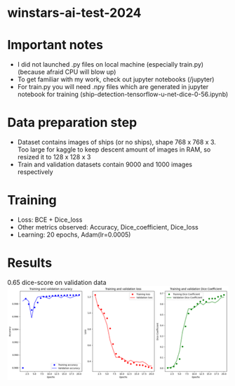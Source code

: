 # winstars-ai-test-2024

# Important notes
- I did not launched .py files on local machine (especially train.py) (because afraid CPU will blow up)
- To get familiar with my work, check out  jupyter notebooks (/jupyter)
- For train.py you will need .npy files which are generated in jupyter notebook for training (ship-detection-tensorflow-u-net-dice-0-56.ipynb)

# Data preparation step
- Dataset contains images of ships (or no ships), shape 768 x 768 x 3. 
Too large for kaggle to keep descent amount of images in RAM, so resized it to 128 x 128 x 3
- Train and validation datasets contain 9000 and 1000 images respectively

# Training
- Loss: BCE + Dice_loss
- Other metrics observed: Accuracy, Dice_coefficient, Dice_loss
- Learning: 20 epochs, Adam(lr=0.0005)

# Results
0.65 dice-score on validation data
![Alt text](image.png)
